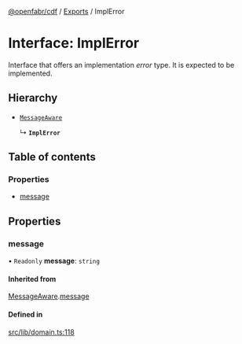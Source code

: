 [@openfabr/cdf](../README.md) / [Exports](../modules.md) / ImplError

# Interface: ImplError

Interface that offers an implementation *error* type.
It is expected to be implemented.

## Hierarchy

- [`MessageAware`](MessageAware.md)

  ↳ **`ImplError`**

## Table of contents

### Properties

- [message](ImplError.md#message)

## Properties

### message

• `Readonly` **message**: `string`

#### Inherited from

[MessageAware](MessageAware.md).[message](MessageAware.md#message)

#### Defined in

[src/lib/domain.ts:118](https://github.com/openfabr/cdf/blob/eefa4b7/core/typescript/src/lib/domain.ts#L118)
